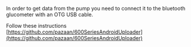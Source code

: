 In order to get data from the pump you need to connect it to the bluetooth glucometer with an OTG USB cable.

Follow these instructions [https://github.com/pazaan/600SeriesAndroidUploader](https://github.com/pazaan/600SeriesAndroidUploader)

